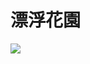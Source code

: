 # 漂浮花園

[![](http://img.youtube.com/vi/LmAfWcPL_7A/0.jpg)](http://www.youtube.com/watch?v=LmAfWcPL_7A " 生態浮島淨化水質 後勁溪新面貌")
